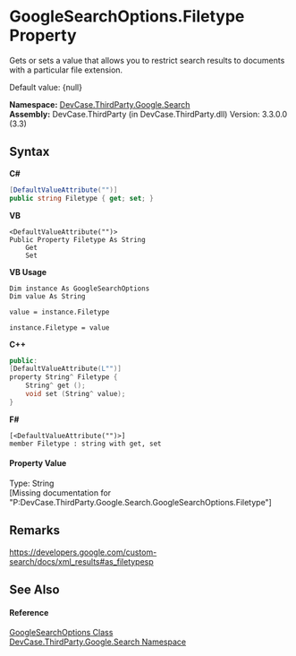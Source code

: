 # GoogleSearchOptions.Filetype Property 
 

Gets or sets a value that allows you to restrict search results to documents with a particular file extension. 

 Default value: {null}

**Namespace:**&nbsp;<a href="N_DevCase_ThirdParty_Google_Search">DevCase.ThirdParty.Google.Search</a><br />**Assembly:**&nbsp;DevCase.ThirdParty (in DevCase.ThirdParty.dll) Version: 3.3.0.0 (3.3)

## Syntax

**C#**<br />
``` C#
[DefaultValueAttribute("")]
public string Filetype { get; set; }
```

**VB**<br />
``` VB
<DefaultValueAttribute("")>
Public Property Filetype As String
	Get
	Set
```

**VB Usage**<br />
``` VB Usage
Dim instance As GoogleSearchOptions
Dim value As String

value = instance.Filetype

instance.Filetype = value
```

**C++**<br />
``` C++
public:
[DefaultValueAttribute(L"")]
property String^ Filetype {
	String^ get ();
	void set (String^ value);
}
```

**F#**<br />
``` F#
[<DefaultValueAttribute("")>]
member Filetype : string with get, set

```


#### Property Value
Type: String<br />\[Missing <value> documentation for "P:DevCase.ThirdParty.Google.Search.GoogleSearchOptions.Filetype"\]

## Remarks
<a href="https://developers.google.com/custom-search/docs/xml_results#as_filetypesp" target="_blank">https://developers.google.com/custom-search/docs/xml_results#as_filetypesp</a>

## See Also


#### Reference
<a href="T_DevCase_ThirdParty_Google_Search_GoogleSearchOptions">GoogleSearchOptions Class</a><br /><a href="N_DevCase_ThirdParty_Google_Search">DevCase.ThirdParty.Google.Search Namespace</a><br />
